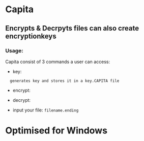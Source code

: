# Capita
## Encrypts & Decrpyts files can also create encryptionkeys
### Usage:
Capita consist of 3 commands a user can access:
  - key:
  ```
    generates key and stores it in a key.CAPITA file
  ```
  - encrypt:
  - decrypt:


- input your file:
  `filename.ending`
# Optimised for Windows
